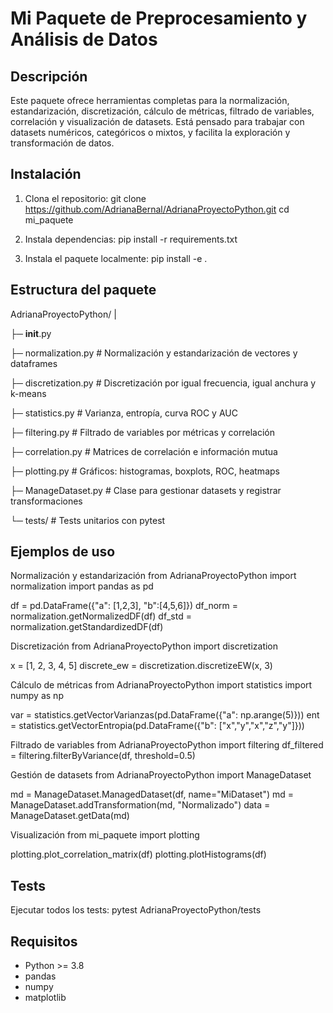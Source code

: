 Mi Paquete de Preprocesamiento y Análisis de Datos
=================================================

Descripción
-----------
Este paquete ofrece herramientas completas para la normalización, estandarización,
discretización, cálculo de métricas, filtrado de variables, correlación y visualización
de datasets. Está pensado para trabajar con datasets numéricos, categóricos o mixtos,
y facilita la exploración y transformación de datos.

Instalación
-----------
1. Clona el repositorio:
   git clone https://github.com/AdrianaBernal/AdrianaProyectoPython.git
   cd mi_paquete

2. Instala dependencias:
   pip install -r requirements.txt

3. Instala el paquete localmente:
   pip install -e .

Estructura del paquete
---------------------
AdrianaProyectoPython/
|

├─ __init__.py

├─ normalization.py      # Normalización y estandarización de vectores y dataframes

├─ discretization.py     # Discretización por igual frecuencia, igual anchura y k-means

├─ statistics.py         # Varianza, entropía, curva ROC y AUC

├─ filtering.py          # Filtrado de variables por métricas y correlación

├─ correlation.py        # Matrices de correlación e información mutua

├─ plotting.py           # Gráficos: histogramas, boxplots, ROC, heatmaps

├─ ManageDataset.py      # Clase para gestionar datasets y registrar transformaciones

└─ tests/                # Tests unitarios con pytest


Ejemplos de uso
---------------
Normalización y estandarización
from AdrianaProyectoPython import normalization
import pandas as pd

df = pd.DataFrame({"a": [1,2,3], "b":[4,5,6]})
df_norm = normalization.getNormalizedDF(df)
df_std = normalization.getStandardizedDF(df)

Discretización
from AdrianaProyectoPython import discretization

x = [1, 2, 3, 4, 5]
discrete_ew = discretization.discretizeEW(x, 3)

Cálculo de métricas
from AdrianaProyectoPython import statistics
import numpy as np

var = statistics.getVectorVarianzas(pd.DataFrame({"a": np.arange(5)}))
ent = statistics.getVectorEntropia(pd.DataFrame({"b": ["x","y","x","z","y"]}))

Filtrado de variables
from AdrianaProyectoPython import filtering
df_filtered = filtering.filterByVariance(df, threshold=0.5)

Gestión de datasets
from AdrianaProyectoPython import ManageDataset

md = ManageDataset.ManagedDataset(df, name="MiDataset")
md = ManageDataset.addTransformation(md, "Normalizado")
data = ManageDataset.getData(md)

Visualización
from mi_paquete import plotting

plotting.plot_correlation_matrix(df)
plotting.plotHistograms(df)

Tests
-----
Ejecutar todos los tests:
pytest AdrianaProyectoPython/tests

Requisitos
----------
- Python >= 3.8
- pandas
- numpy
- matplotlib

